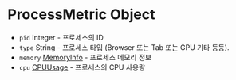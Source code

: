 # ProcessMetric Object

* `pid` Integer - 프로세스의 ID
* `type` String - 프로세스 타입 (Browser 또는 Tab 또는 GPU 기타 등등).
* `memory` [MemoryInfo](memory-info.md) - 프로세스 메모리 정보
* `cpu` [CPUUsage](cpu-usage.md) - 프로세스의 CPU 사용량